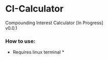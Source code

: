 # CI-Calculator
Compounding Interest Calculator [In Progress] \
v0.0.1

### How to use:

* Requires linux terminal *
